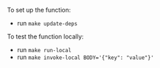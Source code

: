 To set up the function:

- run `make update-deps`

To test the function locally:

- run `make run-local`
- run `make invoke-local BODY='{"key": "value"}'`

